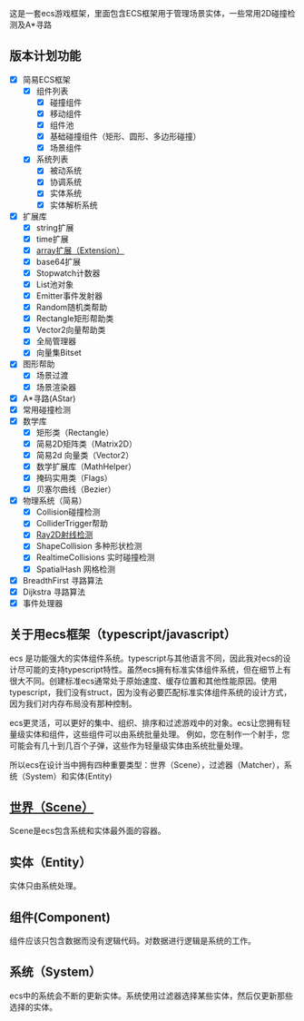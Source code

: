 这是一套ecs游戏框架，里面包含ECS框架用于管理场景实体，一些常用2D碰撞检测及A*寻路

## 版本计划功能

- [x] 简易ECS框架
  - [x] 组件列表
    - [x] 碰撞组件
    - [x] 移动组件
    - [x] 组件池
    - [x] 基础碰撞组件（矩形、圆形、多边形碰撞）
    - [x] 场景组件
  - [x] 系统列表
    - [x] 被动系统
    - [x] 协调系统
    - [x] 实体系统
    - [x] 实体解析系统
- [x] 扩展库
  - [x] string扩展
  - [x] time扩展
  - [x] [array扩展（Extension）](https://github.com/esengine/egret-framework/wiki/Array-%E6%89%A9%E5%B1%95%E8%AF%B4%E6%98%8E)
  - [x] base64扩展
  - [x] Stopwatch计数器
  - [x] List池对象
  - [x] Emitter事件发射器
  - [x] Random随机类帮助
  - [x] Rectangle矩形帮助类
  - [x] Vector2向量帮助类
  - [x] 全局管理器
  - [x] 向量集Bitset
- [x] 图形帮助
  - [x] 场景过渡
  - [x] 场景渲染器
- [x] A*寻路(AStar)
- [x] 常用碰撞检测
- [x] 数学库
  - [x] 矩形类（Rectangle）
  - [x] 简易2D矩阵类（Matrix2D）
  - [x] 简易2d 向量类（Vector2）
  - [x] 数学扩展库（MathHelper）
  - [x] 掩码实用类（Flags）
  - [x] 贝塞尔曲线（Bezier）
- [x] 物理系统（简易）
  - [x] Collision碰撞检测
  - [x] ColliderTrigger帮助
  - [x] [Ray2D射线检测](https://github.com/esengine/egret-framework/wiki/Ray2D-2D%E5%B0%84%E7%BA%BF)
  - [x] ShapeCollision 多种形状检测
  - [x] RealtimeCollisions 实时碰撞检测
  - [x] SpatialHash 网格检测
- [x] BreadthFirst 寻路算法
- [x] Dijkstra 寻路算法
- [x] 事件处理器

## 关于用ecs框架（typescript/javascript）
ecs 是功能强大的实体组件系统。typescript与其他语言不同，因此我对ecs的设计尽可能的支持typescript特性。虽然ecs拥有标准实体组件系统，但在细节上有很大不同。创建标准ecs通常处于原始速度、缓存位置和其他性能原因。使用typescript，我们没有struct，因为没有必要匹配标准实体组件系统的设计方式，因为我们对内存布局没有那种控制。

ecs更灵活，可以更好的集中、组织、排序和过滤游戏中的对象。ecs让您拥有轻量级实体和组件，这些组件可以由系统批量处理。
例如，您在制作一个射手，您可能会有几十到几百个子弹，这些作为轻量级实体由系统批量处理。

所以ecs在设计当中拥有四种重要类型：世界（Scene），过滤器（Matcher），系统（System）和实体(Entity)

## [世界（Scene）](https://github.com/esengine/egret-framework/wiki/%E5%9C%BA%E6%99%AF-Scene)
Scene是ecs包含系统和实体最外面的容器。

## 实体（Entity）
实体只由系统处理。

## 组件(Component)
组件应该只包含数据而没有逻辑代码。对数据进行逻辑是系统的工作。

## 系统（System）
ecs中的系统会不断的更新实体。系统使用过滤器选择某些实体，然后仅更新那些选择的实体。


